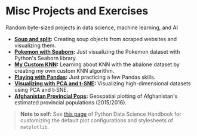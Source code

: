 # Misc Projects and Exercises
Random byte-sized projects in data science, machine learning, and AI   

- **[Soup and split](https://nbviewer.jupyter.org/github/alisiina/misc/blob/master/Soup%20and%20Split.ipynb):** Creating soup objects from scraped websites and visualizing them.
- **[Pokemon with Seaborn](https://nbviewer.jupyter.org/github/alisiina/misc/blob/master/Pokemon%20with%20Seaborn.ipynb):** Just visualizing the Pokemon dataset with Python's Seaborn library.
- **[My Custom KNN](https://nbviewer.jupyter.org/github/alisiina/misc/blob/master/My%20Custom%20KNN.ipynb):** Learning about KNN with the abalone dataset by creating my own custom KNN algorithm.
- **[Playing with Pandas](https://nbviewer.jupyter.org/github/alisiina/misc/blob/master/Playing%20with%20Pandas.ipynb):** Just practicing a few Pandas skills.
- **[Visualizing with PCA and t-SNE](https://nbviewer.jupyter.org/github/alisiina/misc/blob/master/Visualizing%20with%20PCA%20and%20t-SNE.ipynb):** Visualizing high-dimensional datasets using PCA and t-SNE.
- **[Afghanistan Provincial Pops](https://nbviewer.jupyter.org/github/alisiina/misc/blob/master/Afghanistan%20Provincial%20Pop%20Visuals.ipynb):** Geospatial plotting of Afghanistan's estimated provincial populations (2015/2016).

> **Note to self:** See [this page](https://jakevdp.github.io/PythonDataScienceHandbook/04.11-settings-and-stylesheets.html) of Python Data Science Handbook for customizing the default plot configurations and stylesheets of `matplotlib`.
